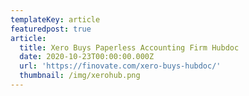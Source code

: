 ```yaml
---
templateKey: article
featuredpost: true
article:
  title: Xero Buys Paperless Accounting Firm Hubdoc
  date: 2020-10-23T00:00:00.000Z
  url: 'https://finovate.com/xero-buys-hubdoc/'
  thumbnail: /img/xerohub.png
---
```

